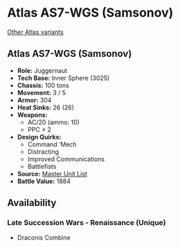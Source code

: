 # Atlas AS7-WGS (Samsonov) 

[Other Atlas variants](../atlas.md) 

## Atlas AS7-WGS (Samsonov) 

- **Role:** Juggernaut 
- **Tech Base:** Inner Sphere (3025) 
- **Chassis:** 100 tons 
- **Movement:** 3 / 5 
- **Armor:** 304 
- **Heat Sinks:** 26 (26) 
- **Weapons:** 
  - AC/20 (ammo: 10) 
  - PPC × 2 
- **Design Quirks:** 
  - Command ’Mech 
  - Distracting 
  - Improved Communications 
  - Battlefists 
- **Source:** [Master Unit List](http://masterunitlist.info/Unit/Details/150) 
- **Battle Value:** 1884 

## Availability 

### Late Succession Wars - Renaissance (Unique) 

- Draconis Combine 

